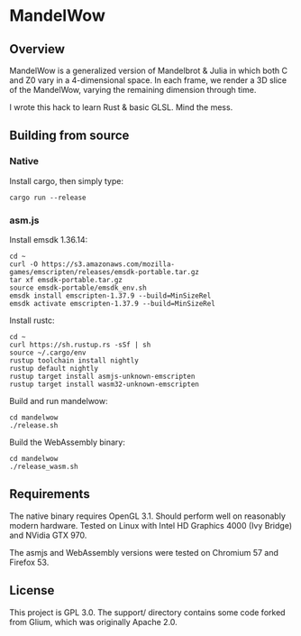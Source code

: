 # MandelWow

## Overview

MandelWow is a generalized version of Mandelbrot & Julia in which both C and Z0 vary in a 4-dimensional space.
In each frame, we render a 3D slice of the MandelWow, varying the remaining dimension through time.

I wrote this hack to learn Rust & basic GLSL. Mind the mess.


## Building from source

### Native

Install cargo, then simply type:

```
cargo run --release
```

### asm.js

Install emsdk 1.36.14:

```
cd ~
curl -O https://s3.amazonaws.com/mozilla-games/emscripten/releases/emsdk-portable.tar.gz
tar xf emsdk-portable.tar.gz
source emsdk-portable/emsdk_env.sh
emsdk install emscripten-1.37.9 --build=MinSizeRel
emsdk activate emscripten-1.37.9 --build=MinSizeRel
```

Install rustc:

```
cd ~
curl https://sh.rustup.rs -sSf | sh
source ~/.cargo/env
rustup toolchain install nightly
rustup default nightly
rustup target install asmjs-unknown-emscripten
rustup target install wasm32-unknown-emscripten
```

Build and run mandelwow:

```
cd mandelwow
./release.sh
```

Build the WebAssembly binary:

```
cd mandelwow
./release_wasm.sh
```

## Requirements

The native binary requires OpenGL 3.1. Should perform well on reasonably modern
hardware. Tested on Linux with Intel HD Graphics 4000 (Ivy Bridge) and NVidia GTX 970.

The asmjs and WebAssembly versions were tested on Chromium 57 and Firefox 53.

## License

This project is GPL 3.0.
The support/ directory contains some code forked from Glium, which was originally Apache 2.0.
